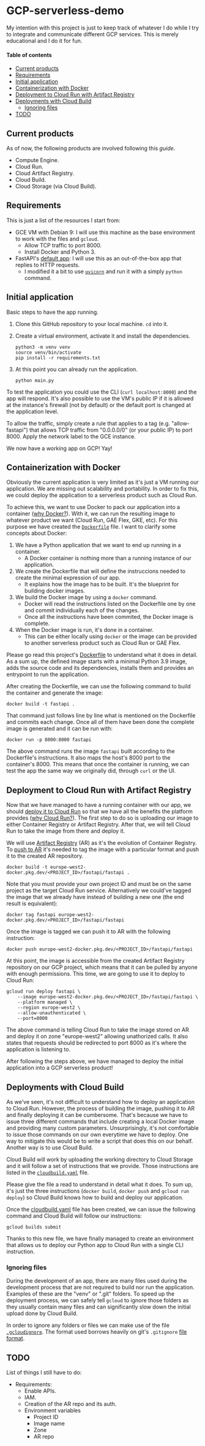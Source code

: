 # GCP-serverless-demo

My intention with this project is just to keep track of whatever I do while I try to integrate and communicate different GCP services.
This is merely educational and I do it for fun.

#### Table of contents

- [Current products](#current-products)
- [Requirements](#requirements)
- [Initial application](#initial-application)
- [Containerization with Docker](#containerization-with-docker)
- [Deployment to Cloud Run with Artifact Registry](#deployment-to-cloud-run-with-artifact-registry)
- [Deployments with Cloud Build](#deployments-with-cloud-build)
  * [Ignoring files](#ignoring-files)
- [TODO](#todo)


## Current products

As of now, the following products are involved following this _guide_.

* Compute Engine.
* Cloud Run.
* Cloud Artifact Registry.
* Cloud Build.
* Cloud Storage (via Cloud Build).


## Requirements

This is just a list of the resources I start from:

* GCE VM with Debian 9: I will use this machine as the base environment to work with the files and `gcloud`.
  * Allow TCP traffic to port 8000.
  * Install Docker and Python 3.
* FastAPI's [default app][1]: I will use this as an out-of-the-box app that replies to HTTP requests.
  * I modified it a bit to use [`uvicorn`][2] and run it with a simply `python` command.


## Initial application

Basic steps to have the app running.

1. Clone this GitHub repository to your local machine. `cd` into it.
2. Create a virtual environment, activate it and install the dependencies.

       python3 -m venv venv
       source venv/bin/activate
       pip install -r requirements.txt
       
3. At this point you can already run the application.

       python main.py
       
To test the application you could use the CLI (`curl localhost:8000`) and the app will respond. It's also possible to use the VM's public IP if it is allowed at the instance's firewall (not by default) or the default port is changed at the application level.

To allow the traffic, simply create a rule that applies to a tag (e.g. "allow-fastapi") that allows TCP traffic from "0.0.0.0/0" (or your public IP) to port 8000. Apply the network label to the GCE instance.

We now have a working app on GCP! Yay!

## Containerization with Docker

Obviously the current application is very limited as it's just a VM running our application. We are missing out scalability and portability. In order to fix this, we could deploy the application to a serverless product such as Cloud Run.

To achieve this, we want to use Docker to pack our application into a container ([why Docker?][4]). With it, we can run the resulting image to whatever product we want (Cloud Run, GAE Flex, GKE, etc). For this purpose we have created the [`Dockerfile`][3] file. I want to clarify some concepts about Docker:

1. We have a Python application that we want to end up running in a container.
   * A Docker container is nothing more than a running instance of our application.
2. We create the Dockerfile that will define the instruccions needed to create the minimal expression of our app.
   * It explains how the image has to be built. It's the blueprint for building docker images.
3. We build the Docker image by using a `docker` command.
   * Docker will read the instructions listed on the Dockerfile one by one and commit individually each of the changes.
   * Once all the instructions have been commited, the Docker image is complete.
4. When the Docker image is run, it's done in a container.
   * This can be either locally using `docker` or the image can be provided to another serverless product such as Cloud Run or GAE Flex.

Please go read this project's [Dockerfile][3] to understand what it does in detail. As a sum up, the defined image starts with a minimal Python 3.9 image, adds the source code and its dependencies, installs them and provides an entrypoint to run the application.

After creating the Dockerfile, we can use the following command to build the container and generate the image:

    docker build -t fastapi .

That command just follows line by line what is mentioned on the Dockerfile and commits each change. Once all of them have been done the complete image is generated and it can be run with:

    docker run -p 8000:8000 fastapi
    
The above command runs the image `fastapi` built according to the Dockerfile's instructions. It also maps the host's 8000 port to the container's 8000. This means that once the container is running, we can test the app the same way we originally did, through `curl` or the UI.



## Deployment to Cloud Run with Artifact Registry

Now that we have managed to have a running container with our app, we should [deploy it to Cloud Run][5] so that we have all the benefits the platform provides ([why Cloud Run?][6]). The first step to do so is uploading our image to either Container Registry or Artifact Registry. After that, we will tell Cloud Run to take the image from there and deploy it.

We will use [Artifact Registry][7] (AR) as it's the evolution of Container Registry. To [push to AR][8] it's needed to tag the image with a particular format and push it to the created AR repository.

    docker build -t europe-west2-docker.pkg.dev/<PROJECT_ID>/fastapi/fastapi .

Note that you must provide your own project ID and must be on the same project as the target Cloud Run service. Alternatively we could've tagged the image that we already have instead of building a new one (the end result is equivalent):

    docker tag fastapi europe-west2-docker.pkg.dev/<PROJECT_ID>/fastapi/fastapi
    
Once the image is tagged we can push it to AR with the following instruction:

    docker push europe-west2-docker.pkg.dev/<PROJECT_ID>/fastapi/fastapi

At this point, the image is accessible from the created Artifact Registry repository on our GCP project, which means that it can be pulled by anyone with enough permissions. This time, we are going to use it to deploy to Cloud Run:

    gcloud run deploy fastapi \
        --image europe-west2-docker.pkg.dev/<PROJECT_ID>/fastapi/fastapi \
        --platform managed \
        --region europe-west2 \
        --allow-unauthenticated \
        --port=8000

The above command is telling Cloud Run to take the image stored on AR and deploy it on zone "europe-west2" allowing unathorized calls. It also states that requests should be redirected to port 8000 as it's where the application is listening to.

After following the steps above, we have managed to deploy the initial application into a GCP serverless product! 

## Deployments with Cloud Build

As we've seen, it's not difficult to understand how to deploy an application to Cloud Run. However, the process of building the image, pushing it to AR and finally deploying it can be cumbersome.
That's because we have to issue three different commands that include creating a local Docker image and providing many custom parameters.
Unsurprisingly, it's not comfortable to issue those commands on our own everytime we have to deploy. One way to mitigate this would be to write a script that does this on our behalf. Another way is to use Cloud Build.

Cloud Build will work by uploading the working directory to Cloud Storage and it will follow a set of instructions that we provide. Those instructions are listed in the [`cloudbuild.yaml`][9] file.

Please give the file a read to understand in detail what it does. To sum up, it's just the three instructions (`docker build`, `docker push` and `gcloud run deploy`) so Cloud Build knows how to build and deploy our application.

Once the [cloudbuild.yaml][9] file has been created, we can issue the following command and Cloud Build will follow our instructions:

    gcloud builds submit
    
Thanks to this new file, we have finally managed to create an environment that allows us to deploy our Python app to Cloud Run with a single CLI instruction.

### Ignoring files

During the development of an app, there are many files used during the development process that are not required to build nor run the application.
Examples of these are the "venv" or ".git" folders.
To speed up the deployment process, we can safely tell `gcloud` to ignore those folders as they usually contain many files and can significantly slow down the initial upload done by Cloud Build.

In order to ignore any folders or files we can make use of the file [`.gcloudignore`][10]. The format used borrows heavily on git's `.gitignore` [file format][11].

## TODO
List of things I still have to do:
* Requirements:
  * Enable APIs.
  * IAM.
  * Creation of the AR repo and its auth.
  * Environment variables
    * Project ID
    * Image name
    * Zone
    * AR repo



[1]: https://fastapi.tiangolo.com/#create-it
[2]: https://pypi.org/project/uvicorn/
[3]: Dockerfile
[4]: https://www.docker.com/why-docker
[5]: https://cloud.google.com/run/docs/deploying#permissions_required_to_deploy
[6]: https://cloud.google.com/run#all-features
[7]: https://cloud.google.com/artifact-registry
[8]: https://cloud.google.com/artifact-registry/docs/docker/pushing-and-pulling#pushing
[9]: cloudbuild.yaml
[10]: .gcloudignore
[11]: https://git-scm.com/docs/gitignore
